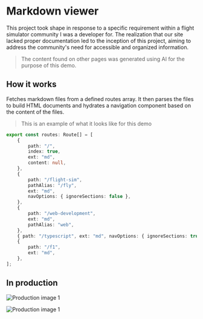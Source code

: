 # Markdown viewer

This project took shape in response to a specific requirement within a flight simulator community I was a developer for. The realization that our site lacked proper documentation led to the inception of this project, aiming to address the community's need for accessible and organized information.

> The content found on other pages was generated using AI for the purpose of this demo.

## How it works

Fetches markdown files from a defined routes array. It then parses the files to build HTML documents and hydrates a navigation component based on the content of the files.

> This is an example of what it looks like for this demo

```ts
export const routes: Route[] = [
    {
        path: "/",
        index: true,
        ext: "md",
        content: null,
    },
    {
        path: "/flight-sim",
        pathAlias: "/fly",
        ext: "md",
        navOptions: { ignoreSections: false },
    },
    {
        path: "/web-development",
        ext: "md",
        pathAlias: "web",
    },
    { path: "/typescript", ext: "md", navOptions: { ignoreSections: true } },
    {
        path: "/f1",
        ext: "md",
    },
];
```
## In production

![Production image 1](https://media.githubusercontent.com/media/sarahrobichaud/markdown-viewer/main/assets/images/handbook-2.png)


![Production image 1](https://media.githubusercontent.com/media/sarahrobichaud/markdown-viewer/main/assets/images/handbook-1.png)
